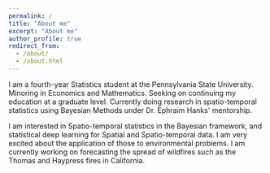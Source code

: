 ```yaml
---
permalink: /
title: "About me"
excerpt: "About me"
author_profile: true
redirect_from: 
  - /about/
  - /about.html
---
```


I am a fourth-year Statistics student at the Pennsylvania State University. Minoring in Economics and Mathematics. Seeking on continuing my education at a graduate level. Currently doing research in spatio-temporal statistics using Bayesian Methods under Dr. Ephraim Hanks' mentorship. 

I am interested in Spatio-temporal statistics in the Bayesian framework, and statistical deep learning for Spatial and Spatio-temporal data. I am very excited about the application of those to environmental problems. I am currently working on forecasting the spread of wildfires such as the Thomas and Haypress fires in California.

